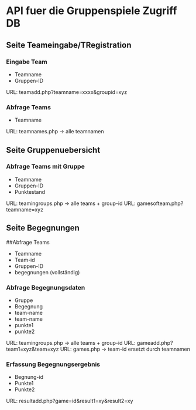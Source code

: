 # API fuer die Gruppenspiele Zugriff DB

## Seite Teameingabe/TRegistration

### Eingabe Team

* Teamname
* Gruppen-ID

URL: teamadd.php?teamname=xxxx&groupid=xyz

### Abfrage Teams

* Teamname

URL: teamnames.php -> alle teamnamen

## Seite Gruppenuebersicht

### Abfrage Teams mit Gruppe

* Teamname
* Gruppen-ID
* Punktestand

URL: teamingroups.php -> alle teams + group-id
URL: gamesofteam.php?teamname=xyz

## Seite Begegnungen

##Abfrage Teams

* Teamname
* Team-id
* Gruppen-ID
* begegnungen (vollständig)

### Abfrage Begegnungsdaten
* Gruppe
* Begegnung
* team-name
* team-name
* punkte1
* punkte2

URL: teamingroups.php -> alle teams + group-id
URL: gameadd.php?team1=xyz&team=xyz
URL: games.php -> team-id ersetzt durch teamnamen

### Erfassung Begegnungsergebnis

* Begnung-id
* Punkte1
* Punkte2

URL: resultadd.php?game=id&result1=xy&result2=xy

